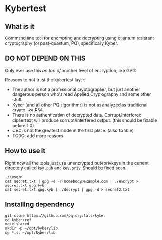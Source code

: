 # Kybertest

## What is it

Command line tool for encrypting and decrypting using quantum
resistant cryptography (or post-quantum, PQ), specifically Kyber.

## DO NOT DEPEND ON THIS

Only ever use this *on top of* another level of encryption, like GPG.

Reasons to not trust the kybertest layer:

* The author is not a professional cryptographer, but just another
  dangerous person who's read Applied Cryptography and some other
  stuff.
* Kyber (and all other PQ algorithms) is not as analyzed as
  traditional crypto like RSA.
* There is no authentication of decrypted data. Corrupt/interfered
  ciphertext will produce corrupt/interfered output. (this should be
  fixable before 1.0)
* CBC is not the greatest mode in the first place. (also fixable)
* TODO: add more reasons

## How to use it

Right now all the tools just use unencrypted pub/privkeys in the
current directory called `key.pub` and `key.priv`. Should be fixed
soon.

```
./keygen
cat secret.txt | gpg -e -r somebody@example.com | ./encrypt > secret.txt.gpg.kyb
cat secret.txt.gpg.kyb | ./decrypt | gpg -d > secret2.txt
```

## Installing dependency

```
git clone https://github.com/pq-crystals/kyber
cd kyber/ref
make shared
mkdir -p ~/opt/kyber/lib
cp *.so ~/opt/kyber/lib
```
